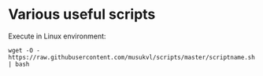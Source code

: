 # Various useful scripts


Execute in Linux environment:

```
wget -O - https://raw.githubusercontent.com/musukvl/scripts/master/scriptname.sh | bash
```